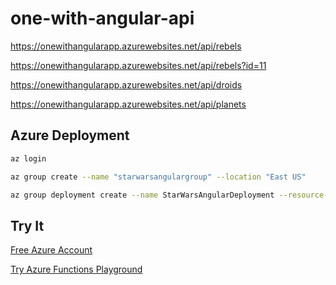 # one-with-angular-api


https://onewithangularapp.azurewebsites.net/api/rebels

https://onewithangularapp.azurewebsites.net/api/rebels?id=11

https://onewithangularapp.azurewebsites.net/api/droids

https://onewithangularapp.azurewebsites.net/api/planets


## Azure Deployment

```bash
az login

az group create --name "starwarsangulargroup" --location "East US"

az group deployment create --name StarWarsAngularDeployment --resource-group starwarsangulargroup --template-file azuredeploy.json --parameters @parameters.json
```

## Try It

[Free Azure Account](https://azure.microsoft.com/free/)

[Try Azure Functions Playground](https://azure.microsoft.com/try/app-service/functions/)
